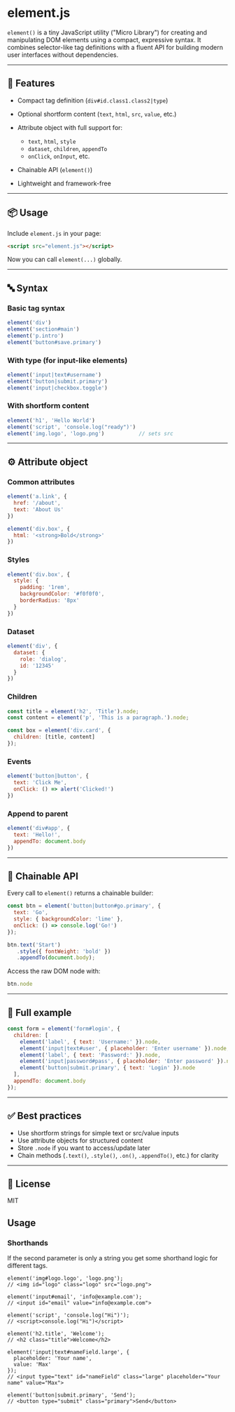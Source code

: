 # element.js
`element()` is a tiny JavaScript utility ("Micro Library") for creating and manipulating DOM elements using a compact, expressive syntax. It combines selector-like tag definitions with a fluent API for building modern user interfaces without dependencies.

---

## 🚀 Features

* Compact tag definition (`div#id.class1.class2|type`)
* Optional shortform content (`text`, `html`, `src`, `value`, etc.)
* Attribute object with full support for:

  * `text`, `html`, `style`
  * `dataset`, `children`, `appendTo`
  * `onClick`, `onInput`, etc.
* Chainable API (`element()`)
* Lightweight and framework-free

---

## 📦 Usage

Include `element.js` in your page:

```html
<script src="element.js"></script>
```

Now you can call `element(...)` globally.

---

## 🔤 Syntax

### Basic tag syntax

```js
element('div')
element('section#main')
element('p.intro')
element('button#save.primary')
```

### With type (for input-like elements)

```js
element('input|text#username')
element('button|submit.primary')
element('input|checkbox.toggle')
```

### With shortform content

```js
element('h1', 'Hello World')
element('script', 'console.log("ready")')
element('img.logo', 'logo.png')           // sets src
```

---

## ⚙️ Attribute object

### Common attributes

```js
element('a.link', {
  href: '/about',
  text: 'About Us'
})

element('div.box', {
  html: '<strong>Bold</strong>'
})
```

### Styles

```js
element('div.box', {
  style: {
    padding: '1rem',
    backgroundColor: '#f0f0f0',
    borderRadius: '8px'
  }
})
```

### Dataset

```js
element('div', {
  dataset: {
    role: 'dialog',
    id: '12345'
  }
})
```

### Children

```js
const title = element('h2', 'Title').node;
const content = element('p', 'This is a paragraph.').node;

const box = element('div.card', {
  children: [title, content]
});
```

### Events

```js
element('button|button', {
  text: 'Click Me',
  onClick: () => alert('Clicked!')
})
```

### Append to parent

```js
element('div#app', {
  text: 'Hello!',
  appendTo: document.body
})
```

---

## 🔁 Chainable API

Every call to `element()` returns a chainable builder:

```js
const btn = element('button|button#go.primary', {
  text: 'Go',
  style: { backgroundColor: 'lime' },
  onClick: () => console.log('Go!')
});

btn.text('Start')
   .style({ fontWeight: 'bold' })
   .appendTo(document.body);
```

Access the raw DOM node with:

```js
btn.node
```

---

## 📘 Full example

```js
const form = element('form#login', {
  children: [
    element('label', { text: 'Username:' }).node,
    element('input|text#user', { placeholder: 'Enter username' }).node,
    element('label', { text: 'Password:' }).node,
    element('input|password#pass', { placeholder: 'Enter password' }).node,
    element('button|submit.primary', { text: 'Login' }).node
  ],
  appendTo: document.body
});
```

---

## ✅ Best practices

* Use shortform strings for simple text or src/value inputs
* Use attribute objects for structured content
* Store `.node` if you want to access/update later
* Chain methods (`.text()`, `.style()`, `.on()`, `.appendTo()`, etc.) for clarity

---

## 📎 License

MIT


## Usage

### Shorthands

If the second parameter is only a string you get some shorthand logic for different tags.

```JS
element('img#logo.logo', 'logo.png');
// <img id="logo" class="logo" src="logo.png">

element('input#email', 'info@example.com');
// <input id="email" value="info@example.com">

element('script', 'console.log("Hi")');
// <script>console.log("Hi")</script>

element('h2.title', 'Welcome');
// <h2 class="title">Welcome</h2>
```

```JS
element('input|text#nameField.large', {
  placeholder: 'Your name',
  value: 'Max'
});
// <input type="text" id="nameField" class="large" placeholder="Your name" value="Max">

element('button|submit.primary', 'Send');
// <button type="submit" class="primary">Send</button>
```
